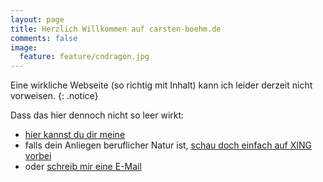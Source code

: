 ```yaml
---
layout: page
title: Herzlich Willkommen auf carsten-boehm.de
comments: false
image:
  feature: feature/cndragon.jpg
---
```


Eine wirkliche Webseite (so richtig mit Inhalt) kann ich leider derzeit nicht vorweisen.
{: .notice}

Dass das hier dennoch nicht so leer wirkt:
+ <a href="#" class="btn btn-info">hier kannst du dir meine</a>
+ falls dein Anliegen beruflicher Natur ist, <a href="#" class="btn btn-success">schau doch einfach auf XING vorbei</a>
+ oder <a href="mailto:mail@carsten-boehm.de" class="btn btn-primary">schreib mir eine E-Mail</a>
